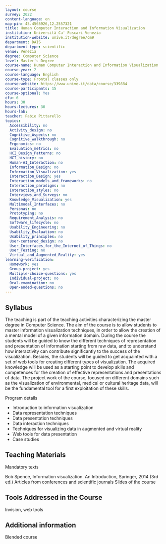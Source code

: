 ```yaml
---
layout: course
survey: 2022
content-language: en
map-pin: 45.4565926,12.2557321
title: Human Computer Interaction and Information Visualization
institution: Università Ca' Foscari Venezia
institution-website: unive.it/degree/cm9 
department: DAIS
department-type: scientific
venue: Venezia
degree: Computer Science
level: Master's Degree
course-name: Human Computer Interaction and Information Visualization
course-year: 2
course-language: English
course-type: Frontal classes only
course-website: https://www.unive.it/data/course/339884
course-participants: 15
course-optional: Yes
cfu: 6
hours: 30
hours-lectures: 30
hours-lab: 
teacher: Fabio Pittarello
topics: 
  Accessibility: no
  Activity_design: no
  Cognitive_Aspects: no
  Cognitive_walkthrough: no
  Ergonomics: no
  Evaluation_metrics: no
  HCI_Design_Patterns: no
  HCI_history: no
  Human-AI_Interaction: no
  Information_Design: no
  Information_Visualization: yes
  Interaction_Design: yes
  Interaction_models_and_frameworks: no
  Interaction_paradigms: no
  Interaction_styles: no
  Interviews_and_Surveys: no
  Knowledge_Visualization: yes
  Multimodal_Interfaces: no
  Personas: no
  Prototyping: no
  Requirement_Analysis: no
  Software_lifecycle: no
  Usability_Engineering: no
  Usability_Evaluation: no
  Usability_principles: no
  User-centered_design: no
  User_Interfaces_for_the_Internet_of_Things: no
  User_Testing: no
  Virtual_and_Augmented_Reality: yes
learning-verification: 
  Homework: yes 
  Group-project: yes 
  Multiple-choice-questions: yes 
  Individual-project: no 
  Oral-examination: no 
  Open-ended-questions: no 
---
```



## Syllabus 
The teaching is part of the teaching activities characterizing the master degree in Computer Science.
The aim of the course is to allow students to master information visualization techniques, in order to allow the creation of a mental model of a given information domain.
During the course the students will be guided to know the different techniques of representation and presentation of information starting from raw data, and to understand how interactivity can contribute significantly to the success of the visualization.
Besides, the students will be guided to get acquainted with a set of web tools for creating different types of visualization.
The acquired knowledge will be used as a starting point to develop skills and competences for the creation of effective representations and presentations of data.
The project work of the course, focused on different domains such as the visualization of environmental, medical or cultural heritage data, will be the fundamental tool for a first exploitation of these skills.

Program details

- Introduction to information visualization
- Data representation techniques
- Data presentation techniques
- Data interaction techniques
- Techniques for visualizing data in augmented and virtual reality
- Web tools for data presentation
- Case studies

## Teaching Materials 
Mandatory texts

Bob Spence, Information visualization. An Introduction, Springer, 2014 (3rd ed.)
Articles from conferences and scientific journals
Slides of the course

## Tools Addressed in the Course 
Invision, web tools

## Additional information 
Blended course
